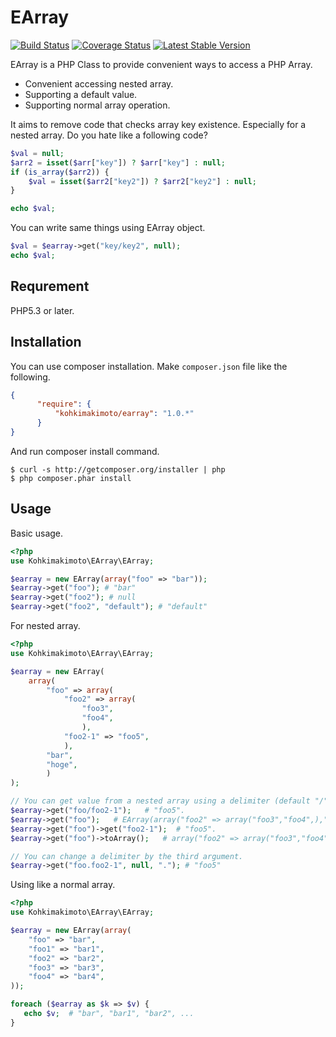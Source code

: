 # EArray

[![Build Status](https://travis-ci.org/kohkimakimoto/EArray.png?branch=master)](https://travis-ci.org/kohkimakimoto/EArray)
[![Coverage Status](https://coveralls.io/repos/kohkimakimoto/EArray/badge.png?branch=master)](https://coveralls.io/r/kohkimakimoto/EArray?branch=master)
[![Latest Stable Version](https://poser.pugx.org/kohkimakimoto/earray/v/stable.png)](https://packagist.org/packages/kohkimakimoto/earray)

EArray is a PHP Class to provide convenient ways to access a PHP Array.

* Convenient accessing nested array.
* Supporting a default value.
* Supporting normal array operation.

It aims to remove code that checks array key existence. Especially for a nested array.
Do you hate like a following code?

```php
$val = null;
$arr2 = isset($arr["key"]) ? $arr["key"] : null;
if (is_array($arr2)) {
    $val = isset($arr2["key2"]) ? $arr2["key2"] : null;
}

echo $val;

```

You can write same things using EArray object.

```php
$val = $earray->get("key/key2", null);
echo $val;
```

## Requrement

PHP5.3 or later.

## Installation

You can use composer installation. 
Make `composer.json` file like the following.

```json
{
      "require": {
          "kohkimakimoto/earray": "1.0.*"
      }
}
```

And run composer install command.

```
$ curl -s http://getcomposer.org/installer | php
$ php composer.phar install
```

## Usage

Basic usage.

```php
<?php
use Kohkimakimoto\EArray\EArray;

$earray = new EArray(array("foo" => "bar"));
$earray->get("foo"); # "bar"
$earray->get("foo2"); # null
$earray->get("foo2", "default"); # "default"

```

For nested array.

```php
<?php
use Kohkimakimoto\EArray\EArray;

$earray = new EArray(
    array(
        "foo" => array(
            "foo2" => array(
                "foo3",
                "foo4",
                ),
            "foo2-1" => "foo5",
            ),
        "bar",
        "hoge",
        )
);

// You can get value from a nested array using a delimiter (default "/")
$earray->get("foo/foo2-1");   # "foo5".
$earray->get("foo");   # EArray(array("foo2" => array("foo3","foo4",),"foo2-1" => "foo5"))
$earray->get("foo")->get("foo2-1");  # "foo5".
$earray->get("foo")->toArray();   # array("foo2" => array("foo3","foo4",),"foo2-1" => "foo5")

// You can change a delimiter by the third argument.
$earray->get("foo.foo2-1", null, "."); # "foo5"

```

Using like a normal array.

```php
<?php
use Kohkimakimoto\EArray\EArray;

$earray = new EArray(array(
    "foo" => "bar",
    "foo1" => "bar1",
    "foo2" => "bar2",
    "foo3" => "bar3",
    "foo4" => "bar4",
));

foreach ($earray as $k => $v) {
   echo $v;  # "bar", "bar1", "bar2", ...
}
```
